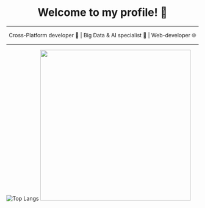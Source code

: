 
<h1 align="center">Welcome to my profile! 👋</h1>
<hr class="solid">
<p align="center">Cross-Platform developer 📱 | Big Data & AI specialist 🤖  | Web-developer 🌐 
</p>
<hr class="solid">

![Top Langs](https://github-readme-stats.vercel.app/api/top-langs/?username=SJRobayo&layout=compact&theme=tokyonight)
<img src="https://github-readme-stats.vercel.app/api?username=SJRobayo&show_icons=true&hide_title=true&theme=tokyonight" width="394">

